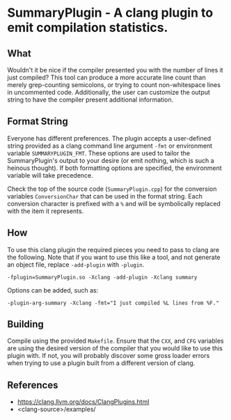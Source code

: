 SummaryPlugin - A clang plugin to emit compilation statistics.
==============================================================

What
----
Wouldn't it be nice if the compiler presented you with the number of lines it just
compiled?  This tool can produce a more accurate line count than merely
grep-counting semicolons, or trying to count non-whitespace lines
in uncommented code.  Additionally, the user can customize the
output string to have the compiler present additional information.

Format String
-------------
Everyone has different preferences.  The plugin accepts a user-defined string
provided as a clang command line argument `-fmt` or environment variable
`SUMMARYPLUGIN_FMT`.  These options are used to tailor the SummaryPlugin's
output to your desire (or emit nothing, which is such a heinous thought).  If
both formatting options are specified, the environment variable will take
precedence.

Check the top of the source code (`SummaryPlugin.cpp`) for the conversion
variables `ConversionChar` that can be used in the format string.  Each
conversion character is prefixed with a `%` and will be symbolically replaced
with the item it represents.

How
---
To use this clang plugin the required pieces you need to pass to clang are the
following.  Note that if you want to use this like a tool, and not generate an
object file, replace `-add-plugin` with `-plugin`.
~~~~
-fplugin=SummaryPlugin.so -Xclang -add-plugin -Xclang summary
~~~~

Options can be added, such as:
~~~~
-plugin-arg-summary -Xclang -fmt="I just compiled %L lines from %F."
~~~~

Building
--------
Compile using the provided `Makefile`. Ensure that the `CXX`, and `CFG`
variables are using the desired version of the compiler that you would like to
use this plugin with.  If not, you will probably discover some gross loader
errors when trying to use a plugin built from a different version of clang.


References
----------
* https://clang.llvm.org/docs/ClangPlugins.html
* \<clang-source\>/examples/
